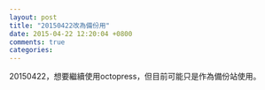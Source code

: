 ```yaml
---
layout: post
title: "20150422改為備份用"
date: 2015-04-22 12:20:04 +0800
comments: true
categories: 
---
```


20150422，想要繼續使用octopress，但目前可能只是作為備份站使用。
